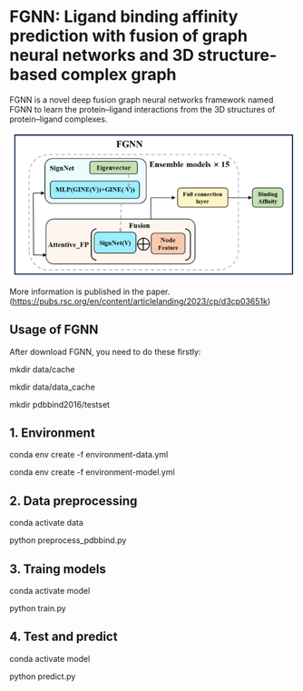 # FGNN: Ligand binding affinity prediction with fusion of graph neural networks and 3D structure-based complex graph

FGNN is a novel deep fusion graph neural networks framework named FGNN to learn the protein–ligand interactions from the 3D structures of protein–ligand complexes.

![image](https://github.com/LinaDongXMU/FGNN/blob/main/TOC.png)

More information is published in the paper.(https://pubs.rsc.org/en/content/articlelanding/2023/cp/d3cp03651k)

## Usage of FGNN
After download FGNN, you need to do these firstly:

mkdir data/cache

mkdir data/data_cache

mkdir pdbbind2016/testset


## 1. Environment
conda env create -f environment-data.yml

conda env create -f environment-model.yml

## 2. Data preprocessing
conda activate data

python preprocess_pdbbind.py

## 3. Traing models
conda activate model

python train.py

## 4. Test and predict
conda activate model

python predict.py
